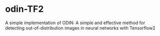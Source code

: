 # odin-TF2
A simple implementation of ODIN: A simple and effective method for detecting out-of-distribution images in neural networks with Tensorflow2
